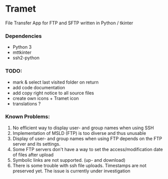 # Tramet
File Transfer App for FTP and SFTP written in Python / tkinter

### Dependencies
* Python 3
* mttkinter
* ssh2-python

### TODO:
* mark & select last visited folder on return
* add code documentation
* add copy right notice to all source files
* create own icons + Tramet icon
* translations ?

### Known Problems:
1. No efficient way to display user- and group names when using SSH
2. Implementation of MSLD (FTP) is too diverse and thus unusable
3. Display of user- and group names when using FTP depends on the FTP server and its settings.
4. Some FTP servers don't have a way to set the access/modification date of files after upload
5. Symbolic links are not supported. (up- and download)
6. There is some trouble with ssh file uploads. Timestamps are not preserved yet. The issue is currently under investigation